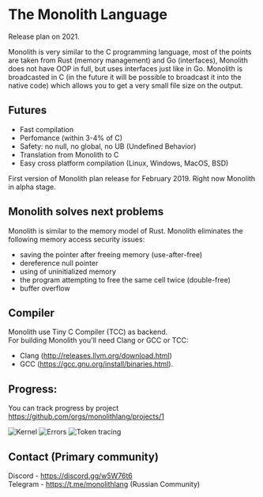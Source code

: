 # The Monolith Language
Release plan on 2021.

Monolith is very similar to the C programming language, most of the points are taken from Rust (memory management) and Go (interfaces), Monolith does not have OOP in full, but uses interfaces just like in Go. Monolith is broadcasted in C (in the future it will be possible to broadcast it into the native code) which allows you to get a very small file size on the output.

## Futures
* Fast compilation
* Perfomance (within 3-4% of C)
* Safety: no null, no global, no UB (Undefined Behavior)
* Translation from Monolith to C
* Easy cross platform compilation (Linux, Windows, MacOS, BSD)

First version of Monolith plan release for February 2019. Right now Monolith in alpha stage.

## Monolith solves next problems
Monolith is similar to the memory model of Rust. Monolith eliminates the following memory access security issues:
- saving the pointer after freeing memory (use-after-free)
- dereference null pointer
- using of uninitialized memory
- the program attempting to free the same cell twice (double-free)
- buffer overflow

## Compiler
Monolith use Tiny C Compiler (TCC) as backend.<br>
For building Monolith you'll need Clang or GCC or TCC:
* Clang (http://releases.llvm.org/download.html) 
* GCC (https://gcc.gnu.org/install/binaries.html).

## Progress:
You can track progress by project https://github.com/orgs/monolithlang/projects/1<br>

![Kernel](https://cdn.discordapp.com/attachments/274567887623159808/623438386891587584/unknown.png)
![Errors](https://cdn.discordapp.com/attachments/274567887623159808/623448684079742987/unknown.png)
![Token tracing](https://cdn.discordapp.com/attachments/274567887623159808/623449038464876545/unknown.png)

## Contact (Primary community)
Discord  - https://discord.gg/w5W76t6<br>
Telegram - https://t.me/monolithlang (Russian Community)
